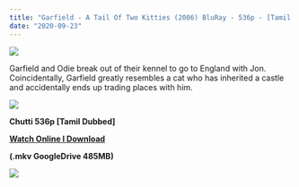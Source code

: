 ```yaml
---
title: "Garfield - A Tail Of Two Kitties (2006) BluRay - 536p - [Tamil Dubbed] - x264 - 480MB"
date: "2020-09-23"
---
```


[![](https://1.bp.blogspot.com/-XlYRs8rKqZI/X2rghpJrfNI/AAAAAAAABJQ/HGSiETADFboAPDg_0LqOirSxQZInNnaaACLcBGAsYHQ/s16000/garfield-2-cinema-quad-movie-poster-{b8a364002d926d3aca32f3ec825ae7357d4ebac136c9e710ceab7780ff78f81a}25281{b8a364002d926d3aca32f3ec825ae7357d4ebac136c9e710ceab7780ff78f81a}2529.jpg)](https://1.bp.blogspot.com/-XlYRs8rKqZI/X2rghpJrfNI/AAAAAAAABJQ/HGSiETADFboAPDg_0LqOirSxQZInNnaaACLcBGAsYHQ/s1050/garfield-2-cinema-quad-movie-poster-{b8a364002d926d3aca32f3ec825ae7357d4ebac136c9e710ceab7780ff78f81a}25281{b8a364002d926d3aca32f3ec825ae7357d4ebac136c9e710ceab7780ff78f81a}2529.jpg)

Garfield and Odie break out of their kennel to go to England with Jon. Coincidentally, Garfield greatly resembles a cat who has inherited a castle and accidentally ends up trading places with him.

[![](https://1.bp.blogspot.com/-fai1ZuUwnbA/XIjy2aT4irI/AAAAAAAAANw/7rEO6tENJrUFG3goDQKkqoL-8fDxd-o3gCK4BGAsYHg/d/torrborder.gif)](https://1.bp.blogspot.com/-fai1ZuUwnbA/XIjy2aT4irI/AAAAAAAAANw/7rEO6tENJrUFG3goDQKkqoL-8fDxd-o3gCK4BGAsYHg/s500/torrborder.gif)

**Chutti 536p \[Tamil Dubbed\]**

 **[Watch Online I Download](https://drive.google.com/file/d/1OK6SgXmK6NgbDOVnOtlRbJdOEE8gTzl1/view)**

**(.mkv GoogleDrive 485MB)**

[![](https://1.bp.blogspot.com/-fai1ZuUwnbA/XIjy2aT4irI/AAAAAAAAANw/7rEO6tENJrUFG3goDQKkqoL-8fDxd-o3gCK4BGAsYHg/d/torrborder.gif)](https://1.bp.blogspot.com/-fai1ZuUwnbA/XIjy2aT4irI/AAAAAAAAANw/7rEO6tENJrUFG3goDQKkqoL-8fDxd-o3gCK4BGAsYHg/s500/torrborder.gif)
